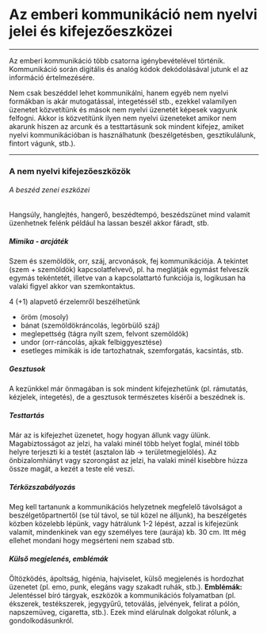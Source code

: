 # Az emberi kommunikáció nem nyelvi jelei és kifejezőeszközei
---
Az emberi kommunikáció több csatorna igénybevételével történik. Kommunikáció során digitális és analóg kódok dekódolásával jutunk el az információ értelmezésére.

Nem csak beszéddel lehet kommunikálni, hanem egyéb nem nyelvi formákban is akár mutogatással, integetéssél stb., ezekkel valamilyen üzenetet közvetítünk és mások nem nyelvi üzenetét képesek vagyunk felfogni. Akkor is közvetítünk ilyen nem nyelvi üzeneteket amikor nem akarunk hiszen az arcunk és a testtartásunk sok mindent kifejez, amiket nyelvi kommunikációban is használhatunk (beszélgetésben, gesztikulálunk, fintort vágunk, stb.).
***
### A nem nyelvi kifejezőeszközök
###### A beszéd zenei eszközei
Hangsúly, hanglejtés, hangerő, beszédtempó, beszédszünet mind valamit üzenhetnek felénk például ha lassan beszél akkor fáradt, stb.

##### Mimika - arcjáték
Szem és szemöldök, orr, száj, arcvonások, fej kommunikációja. 
A tekintet (szem + szemöldök) kapcsolatfelvevő, pl. ha meglátják egymást felveszik egymás tekéntetét, illetve van a kapcsolattartó funkciója is, logikusan ha valaki figyel akkor van szemkontaktus.

4 (+1) alapvető érzelemről beszélhetünk
- öröm (mosoly)
- bánat (szemöldökráncolás, legörbülő száj)
- meglepettség (tágra nyílt szem, felvont szemöldök)
- undor (orr-ráncolás, ajkak felbiggyesztése)
- esetleges mimikák is ide tartozhatnak, szemforgatás, kacsintás, stb.

##### Gesztusok
A kezünkkel már önmagában is sok mindent kifejezhetünk (pl. rámutatás, kézjelek, integetés), de a gesztusok természetes kísérői a beszédnek is.

##### Testtartás
Már az is kifejezhet üzenetet, hogy hogyan állunk vagy ülünk. Magabiztosságot az jelzi, ha valaki minél több helyet foglal, minél több helyre terjeszti ki a testét (asztalon láb -> területmegjelölés).
Az önbizalomhiányt vagy szorongást az jelzi, ha valaki minél kisebbre húzza össze magát, a kezét a teste elé veszi. 

##### Térközszabályozás
Meg kell tartanunk a kommunikációs helyzetnek megfelelő távolságot a beszélgetőpartnertől (se túl távol, se túl közel ne álljunk), ha beszélgetés közben közelebb lépünk, vagy hátrálunk 1-2 lépést, azzal is kifejezünk valamit, mindenkinek van egy személyes tere (aurája) kb. 30 cm. Itt még ellehet mondani hogy megsérteni nem szabad stb.

##### Külső megjelenés, emblémák
Öltözködés, ápoltság, higénia, hajviselet, külső megjelenés is hordozhat üzenetet (pl. emo, punk, elegáns vagy szakadt ruhák, stb.).
**Emblémák:** Jelentéssel bíró tárgyak, eszközök a kommunikációs folyamatban (pl. ékszerek, testékszerek, jegygyűrű, tetoválás, jelvények, felirat a pólón, napszemüveg, cigaretta, stb.). Ezek mind elárulnak dolgokat rólunk, a gondolkodásunkról.